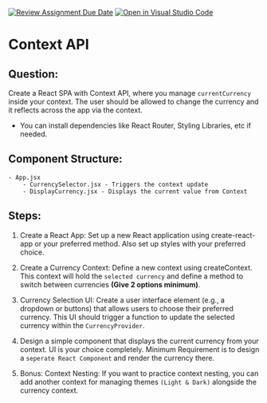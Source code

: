 [![Review Assignment Due Date](https://classroom.github.com/assets/deadline-readme-button-24ddc0f5d75046c5622901739e7c5dd533143b0c8e959d652212380cedb1ea36.svg)](https://classroom.github.com/a/eYiHG5M3)
[![Open in Visual Studio Code](https://classroom.github.com/assets/open-in-vscode-718a45dd9cf7e7f842a935f5ebbe5719a5e09af4491e668f4dbf3b35d5cca122.svg)](https://classroom.github.com/online_ide?assignment_repo_id=12796900&assignment_repo_type=AssignmentRepo)
# Context API

## Question:

Create a React SPA with Context API, where you manage `currentCurrency` inside your context. The user should be allowed to change the currency and it reflects across the app via the context.

-   You can install dependencies like React Router, Styling Libraries, etc if needed.

## Component Structure:

    - App.jsx
        - CurrencySelector.jsx - Triggers the context update
        - DisplayCurrency.jsx - Displays the current value from Context

## Steps:

1. Create a React App: Set up a new React application using create-react-app or your preferred method. Also set up styles with your preferred choice.

2. Create a Currency Context: Define a new context using createContext. This context will hold the `selected currency` and define a method to switch between currencies **(Give 2 options minimum)**.

3. Currency Selection UI: Create a user interface element (e.g., a dropdown or buttons) that allows users to choose their preferred currency. This UI should trigger a function to update the selected currency within the `CurrencyProvider`.

4. Design a simple component that displays the current currency from your context. UI is your choice completely. Minimum Requirement is to design a `seperate React Component` and render the currency there.

5. Bonus: Context Nesting: If you want to practice context nesting, you can add another context for managing themes `(Light & Dark)` alongside the currency context.
